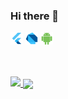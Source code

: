 ### Hi there 👋

<!--
**Zakiroglu25/Zakiroglu25** is a ✨ _special_ ✨ repository because its `README.md` (this file) appears on your GitHub profile.

Here are some ideas to get you started:

- 🔭 I’m currently working on ...
- 🌱 I’m currently learning ...
- 👯 I’m looking to collaborate on ...
- 🤔 I’m looking for help with ...
- 💬 Ask me about ...
- 📫 How to reach me: ...
- 😄 Pronouns: ...
- ⚡ Fun fact: ...
-->
<code><img height="20" src="https://raw.githubusercontent.com/github/explore/80688e429a7d4ef2fca1e82350fe8e3517d3494d/topics/flutter/flutter.png"></code>
<code><img height="20" src="https://raw.githubusercontent.com/github/explore/80688e429a7d4ef2fca1e82350fe8e3517d3494d/topics/dart/dart.png"></code>
<code><img height="20" src="https://raw.githubusercontent.com/github/explore/80688e429a7d4ef2fca1e82350fe8e3517d3494d/topics/android/android.png"></code>   


<br />
<br />

<a href="https://github.com/thisisyusub">
  <img height="180em" src="https://github-readme-stats.vercel.app/api?username=thisisyusub&zsh-theme&show_icons=true&theme=react"/>
</a>



<a href="https://github.com/Zakiroglu25">
  <img align="center" src="https://github-readme-stats.vercel.app/api/top-langs/?username=Zakiroglu25&theme=light&hide_langs_below=1" />
</a>


<div align="center">
